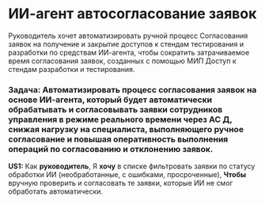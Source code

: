 # ИИ-агент автосогласование заявок

Руководитель хочет автоматизировать ручной процесс Согласования заявок на получение и 
закрытие доступов к стендам тестирования и разработки по средствам ИИ-агента, чтобы сократить
затрачиваемое время согласования заявок, созданных с помощью МИП Доступ к стендам разработки и тестирования.

### Задача: Автоматизировать процесс согласования заявок на основе ИИ-агента, который будет автоматически обрабатывать и согласовывать заявки сотрудников управления в режиме реального времени через АС Д, снижая нагрузку на специалиста, выполняющего ручное согласование и повышая оперативность выполнения операций по согласованию и отклонению заявок.

**US1:** Как **руководитель**,
Я **хочу** в списке фильтровать заявки по статусу обработки ИИ (необработанные, с ошибками, просроченные),
**Чтобы** вручную проверить и согласовать те заявки, которые ИИ не смог обработать автоматически.
